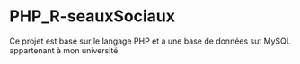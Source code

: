 # PHP_R-seauxSociaux
Ce projet est basé sur le langage PHP et a une base de données sut MySQL appartenant à mon université.
